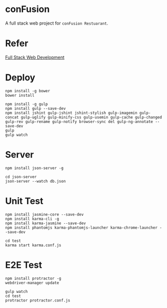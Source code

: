 # conFusion
A full stack web project for `conFusion Restuarant`.

# Refer
[Full Stack Web Development](https://www.coursera.org/specializations/full-stack)

# Deploy

```
npm install -g bower
bower install

npm install -g gulp
npm install gulp --save-dev
npm install jshint gulp-jshint jshint-stylish gulp-imagemin gulp-concat gulp-uglify gulp-minify-css gulp-usemin gulp-cache gulp-changed gulp-rev gulp-rename gulp-notify browser-sync del gulp-ng-annotate --save-dev
gulp
gulp watch
```

# Server

```
npm install json-server -g

cd json-server
json-server --watch db.json
```

# Unit Test

```
npm install jasmine-core --save-dev
npm install karma-cli -g
npm install karma-jasmine --save-dev
npm install phantomjs karma-phantomjs-launcher karma-chrome-launcher --save-dev

cd test
karma start karma.conf.js
```

# E2E Test

```
npm install protractor -g
webdriver-manager update

gulp watch
cd test
protractor protractor.conf.js

```